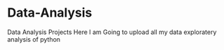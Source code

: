 # Data-Analysis
Data Analysis Projects
Here I am Going to upload all my data exploratery analysis of python 
